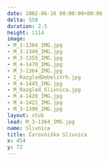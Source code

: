 ```yaml
---
date: 2002-06-16 00:00:00+00:00
delta: 550
duration: 2.5
height: 1114
image:
- M_3-1364_IMG.jpg
- M_3-1349_IMG.jpg
- M_3-1355_IMG.jpg
- M_4-1470_IMG.jpg
- M_3-1364_IMG.jpg
- I_RazgledDebeliVrh.jpg
- M_4-1445_IMG.jpg
- M_Razgled_Slivnica.jpg
- M_4-1420_IMG.jpg
- M_4-1422_IMG.jpg
- M_3-1390_IMG.jpg
layout: stub
lead: M_3-1364_IMG.jpg
name: Slivnica
title: Čarovniška Slivnica
x: 454
y: 72
---
```

